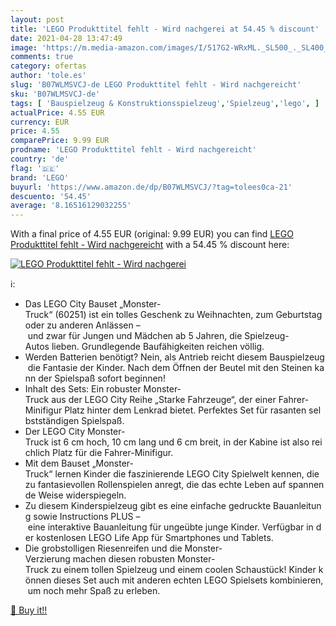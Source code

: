 ```yaml
---
layout: post
title: 'LEGO Produkttitel fehlt - Wird nachgerei at 54.45 % discount'
date: 2021-04-28 13:47:49
image: 'https://m.media-amazon.com/images/I/517G2-WRxML._SL500_._SL400_.jpg'
comments: true
category: ofertas
author: 'tole.es'
slug: 'B07WLMSVCJ-de LEGO Produkttitel fehlt - Wird nachgereicht'
sku: 'B07WLMSVCJ-de'
tags: [ 'Bauspielzeug & Konstruktionsspielzeug','Spielzeug','lego', ]
actualPrice: 4.55 EUR
currency: EUR
price: 4.55
comparePrice: 9.99 EUR
prodname: 'LEGO Produkttitel fehlt - Wird nachgereicht'
country: 'de'
flag: '🇩🇪'
brand: 'LEGO'
buyurl: 'https://www.amazon.de/dp/B07WLMSVCJ/?tag=tolees0ca-21'
descuento: '54.45'
average: '8.16516129032255'
---
```


With a final price of 4.55 EUR (original: 9.99 EUR) you can find [LEGO Produkttitel fehlt - Wird nachgereicht](https://www.amazon.de/dp/B07WLMSVCJ/?tag=tolees0ca-21) with a  54.45 % discount here:

[![LEGO Produkttitel fehlt - Wird nachgerei](https://m.media-amazon.com/images/I/517G2-WRxML._SL500_._SL400_.jpg)](https://www.amazon.de/dp/B07WLMSVCJ/?tag=tolees0ca-21)

ℹ️:

- Das LEGO City Bauset „Monster-Truck“ (60251) ist ein tolles Geschenk zu Weihnachten, zum Geburtstag oder zu anderen Anlässen – und zwar für Jungen und Mädchen ab 5 Jahren, die Spielzeug-Autos lieben. Grundlegende Baufähigkeiten reichen völlig.
- Werden Batterien benötigt? Nein, als Antrieb reicht diesem Bauspielzeug die Fantasie der Kinder. Nach dem Öffnen der Beutel mit den Steinen kann der Spielspaß sofort beginnen!
- Inhalt des Sets: Ein robuster Monster-Truck aus der LEGO City Reihe „Starke Fahrzeuge“, der einer Fahrer-Minifigur Platz hinter dem Lenkrad bietet. Perfektes Set für rasanten selbstständigen Spielspaß.
- Der LEGO City Monster-Truck ist 6 cm hoch, 10 cm lang und 6 cm breit, in der Kabine ist also reichlich Platz für die Fahrer-Minifigur.
- Mit dem Bauset „Monster-Truck“ lernen Kinder die faszinierende LEGO City Spielwelt kennen, die zu fantasievollen Rollenspielen anregt, die das echte Leben auf spannende Weise widerspiegeln.
- Zu diesem Kinderspielzeug gibt es eine einfache gedruckte Bauanleitung sowie Instructions PLUS – eine interaktive Bauanleitung für ungeübte junge Kinder. Verfügbar in der kostenlosen LEGO Life App für Smartphones und Tablets.
- Die grobstolligen Riesenreifen und die Monster-Verzierung machen diesen robusten Monster-Truck zu einem tollen Spielzeug und einem coolen Schaustück! Kinder können dieses Set auch mit anderen echten LEGO Spielsets kombinieren, um noch mehr Spaß zu erleben.

[🛒 Buy it!!](https://www.amazon.de/dp/B07WLMSVCJ/?tag=tolees0ca-21)
